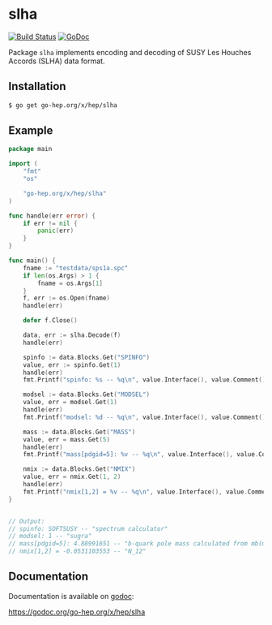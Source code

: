 slha
====

[![Build Status](https://secure.travis-ci.org/go-hep/slha.png)](http://travis-ci.org/go-hep/slha)
[![GoDoc](https://godoc.org/go-hep.org/x/hep/slha?status.svg)](https://godoc.org/go-hep.org/x/hep/slha)

Package `slha` implements encoding and decoding of SUSY Les Houches
Accords (SLHA) data format.

## Installation

```sh
$ go get go-hep.org/x/hep/slha
```

## Example

```go
package main

import (
	"fmt"
	"os"

	"go-hep.org/x/hep/slha"
)

func handle(err error) {
	if err != nil {
		panic(err)
	}
}

func main() {
	fname := "testdata/sps1a.spc"
	if len(os.Args) > 1 {
		fname = os.Args[1]
	}
	f, err := os.Open(fname)
	handle(err)

	defer f.Close()

	data, err := slha.Decode(f)
	handle(err)

	spinfo := data.Blocks.Get("SPINFO")
	value, err := spinfo.Get(1)
	handle(err)
	fmt.Printf("spinfo: %s -- %q\n", value.Interface(), value.Comment())

	modsel := data.Blocks.Get("MODSEL")
	value, err = modsel.Get(1)
	handle(err)
	fmt.Printf("modsel: %d -- %q\n", value.Interface(), value.Comment())

	mass := data.Blocks.Get("MASS")
	value, err = mass.Get(5)
	handle(err)
	fmt.Printf("mass[pdgid=5]: %v -- %q\n", value.Interface(), value.Comment())

	nmix := data.Blocks.Get("NMIX")
	value, err = nmix.Get(1, 2)
	handle(err)
	fmt.Printf("nmix[1,2] = %v -- %q\n", value.Interface(), value.Comment())
}


// Output:
// spinfo: SOFTSUSY -- "spectrum calculator"
// modsel: 1 -- "sugra"
// mass[pdgid=5]: 4.88991651 -- "b-quark pole mass calculated from mb(mb)_Msbar"
// nmix[1,2] = -0.0531103553 -- "N_12"
```

## Documentation

Documentation is available on [godoc](https://godoc.org/go-hep.org/x/hep/slha):

  https://godoc.org/go-hep.org/x/hep/slha


